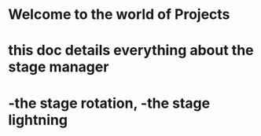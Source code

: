# Welcome to the world of Projects
# this doc details everything about the stage manager
# -the stage rotation, -the stage lightning